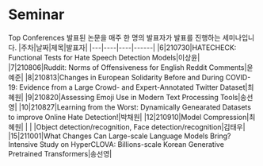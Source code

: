 Seminar
===========
Top Conferences 발표된 논문을 매주 한 명의 발표자가 발표를 진행하는 세미나입니다. 
|주차|날짜|제목|발표자|
|---|----|----|------|
|6|210730|HATECHECK: Functional Tests for Hate Speech Detection Models|이상윤|
|7|210806|Ruddit: Norms of Offensiveness for English Reddit Comments|윤예준|
|8|210813|Changes in European Solidarity Before and During COVID-19: Evidence from a Large Crowd- and Expert-Annotated Twitter Dataset|최혜원|
|9|210820|Assessing Emoji Use in Modern Text Processing Tools|송선영|
|10|210827|Learning from the Worst: Dynamically Genearated Datasets to improve Online Hate Detection!|박채원|
|12|210910|Model Compression|최혜원|
|  |      |Object detection/recognition, Face detection/recognition|김태우|
|15|211001|What Changes Can Large-scale Language Models Bring? Intensive Study on HyperCLOVA: Billions-scale Korean Generative Pretrained Transformers|송선영|

